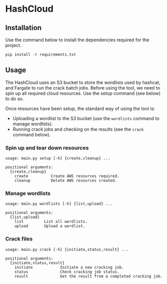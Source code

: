 # HashCloud

## Installation

Use the command below to install the dependencies required for the project.
```
pip install -r requirements.txt
```

## Usage

The HashCloud uses an S3 bucket to store the wordlists used by hashcat, and Fargate to run the crack batch jobs. Before using the tool, we need to spin up all required cloud resources. Use the setup command (see below) to do so.

Once resources have been setup, the standard way of using the tool is:
- Uploading a wordlist to the S3 bucket (use the `wordlists` command to manage wordlists).
- Running crack jobs and checking on the results (see the `crack` command below).

### Spin up and tear down resources

```
usage: main.py setup [-h] {create,cleanup} ...

positional arguments:
  {create,cleanup}
    create          Create AWS resources required.
    cleanup         Delete AWS resources created.

```

### Manage wordlists

```
usage: main.py wordlists [-h] {list,upload} ...

positional arguments:
  {list,upload}
    list         List all wordlists.
    upload       Upload a wordlist.
```

### Crack files

```
usage: main.py crack [-h] {initiate,status,result} ...

positional arguments:
  {initiate,status,result}
    initiate            Initiate a new cracking job.
    status              Check cracking job status.
    result              Get the result from a completed cracking job.
```